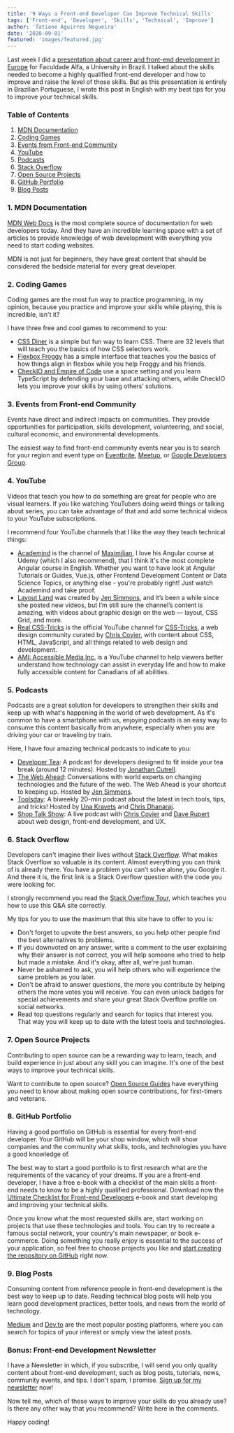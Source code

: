 ```yaml
---
title: '9 Ways a Front-end Developer Can Improve Technical Skills'
tags: ['Front-end', 'Developer', 'Skills', 'Technical', 'Improve']
author: 'Tatiane Aguirres Nogueira'
date: '2020-09-01'
featured: 'images/featured.jpg'
---
```


Last week I did a <a href="https://www.slideshare.net/TatianeAguirres1/tecnologias-desafios-a-vida-de-uma-frontender-na-europa" class="u-link" target="_blank" rel="noreferrer noopener">presentation about career and front-end development in Europe</a> for <span lang="pt-BR">Faculdade Alfa</span>, a University in Brazil. I talked about the skills needed to become a highly qualified front-end developer and how to improve and raise the level of those skills. But as this presentation is entirely in Brazilian Portuguese, I wrote this post in English with my best tips for you to improve your technical skills.

### Table of Contents

<ol class='u-ordered-list'>
  <li>
    <a class='u-link' href='#mdn'>
      MDN Documentation
    </a>
  </li>
  <li>
    <a class='u-link' href='#games'>
      Coding Games
    </a>
  </li>
  <li>
    <a class='u-link' href='#events'>
      Events from Front-end Community
    </a>
  </li>
  <li>
    <a class='u-link' href='#youtube'>
      YouTube
    </a>
  </li>
  <li>
    <a class='u-link' href='#podcasts'>
      Podcasts
    </a>
  </li>
  <li>
    <a class='u-link' href='#stack-overflow'>
      Stack Overflow
    </a>
  </li>
  <li>
    <a class='u-link' href='#open-source'>
      Open Source Projects
    </a>
  </li>
  <li>
    <a class='u-link' href='#github-portfolio'>
      GitHub Portfolio
    </a>
  </li>
  <li>
    <a class='u-link' href='#blog-posts'>
      Blog Posts
    </a>
  </li>
</ol>

<section style="position: relative;" class="u-margin-bottom-sm">
<span class="u-anchor" id="mdn"></span>

### 1. MDN Documentation

<a href="https://developer.mozilla.org/en-US/docs/Learn" class="u-link" target="_blank" rel="noreferrer noopener">MDN Web Docs</a> is the most complete source of documentation for web developers today. And they have an incredible learning space with a set of articles to provide knowledge of web development with everything you need to start coding websites.

MDN is not just for beginners, they have great content that should be considered the bedside material for every great developer.

</section>

<section style="position: relative;" class="u-margin-bottom-sm">
<span class="u-anchor" id="games"></span>

### 2. Coding Games

Coding games are the most fun way to practice programming, in my opinion, because you practice and improve your skills while playing, this is incredible, isn't it?

I have three free and cool games to recommend to you:

<ul class="u-unordered-list">
  <li><a href="https://flukeout.github.io/" class="u-link" target="_blank" rel="noreferrer noopener">CSS Diner</a> is a simple but fun way to learn CSS. There are 32 levels that will teach you the basics of how CSS selectors work.</li> 
  <li><a href="http://flexboxfroggy.com/" class="u-link" target="_blank" rel="noreferrer noopener">Flexbox Froggy</a> has a simple interface that teaches you the basics of how things align in flexbox while you help Froggy and his friends.</li>
  <li><a href="http://flexboxfroggy.com/" class="u-link" target="_blank" rel="noreferrer noopener">CheckIO and Empire of Code</a> use a space setting and you learn TypeScript by defending your base and attacking others, while CheckIO lets you improve your skills by using others’ solutions.</li>
</ul>

</section>

<section style="position: relative;" class="u-margin-bottom-sm">
<span class="u-anchor" id="events"></span>

### 3. Events from Front-end Community

Events have direct and indirect impacts on communities. They provide opportunities for participation, skills development, volunteering, and social, cultural economic, and environmental developments.

The easiest way to find front-end community events near you is to search for your region and event type on <a href="https://www.eventbrite.com/" class="u-link" target="_blank" rel="noreferrer noopener">Eventbrite</a>, <a href="https://www.meetup.com/" class="u-link" target="_blank" rel="noreferrer noopener">Meetup</a>, or <a href="https://gdg.community.dev/" class="u-link" target="_blank" rel="noreferrer noopener">Google Developers Group</a>.

</section>

<section style="position: relative;" class="u-margin-bottom-sm">
<span class="u-anchor" id="youtube"></span>

### 4. YouTube

Videos that teach you how to do something are great for people who are visual learners. If you like watching YouTubers doing weird things or talking about series, you can take advantage of that and add some technical videos to your YouTube subscriptions.

I recommend four YouTube channels that I like the way they teach technical things:

<ul class="u-unordered-list">
  <li><a href="https://www.youtube.com/c/Academind" class="u-link" target="_blank" rel="noreferrer noopener">Academind</a> is the channel of <a href="https://twitter.com/maxedapps" class="u-link" target="_blank" rel="noreferrer noopener">Maximilian</a>, I love his Angular course at Udemy (which I also recommend), that I think it's the most complete Angular course in English. Whether you want to have look at Angular Tutorials or Guides, Vue.js, other Frontend Development Content or Data Science Topics, or anything else - you're probably right! Just watch Academind and take proof.</li> 
  <li><a href="https://www.youtube.com/c/LayoutLand" class="u-link" target="_blank" rel="noreferrer noopener">Layout Land</a> was created by <a href="https://twitter.com/jensimmons" class="u-link" target="_blank" rel="noreferrer noopener">Jen Simmons</a>, and it’s been a while since she posted new videos, but I’m still sure the channel’s content is amazing, with videos about graphic design on the web — layout, CSS Grid, and more.</li>
  <li><a href="https://www.youtube.com/user/realcsstricks" class="u-link" target="_blank" rel="noreferrer noopener">Real CSS-Tricks</a> is the official YouTube channel for <a href="https://css-tricks.com/" class="u-link" target="_blank" rel="noreferrer noopener">CSS-Tricks</a>, a web design community curated by <a href="https://twitter.com/chriscoyier" class="u-link" target="_blank" rel="noreferrer noopener">Chris Coyier</a>, with content about CSS, HTML, JavaScript, and all things related to web design and development.</li>
  <li><a href="https://www.youtube.com/user/AccessibleMedia" class="u-link" target="_blank" rel="noreferrer noopener">AMI: Accessible Media Inc.</a> is a YouTube channel to help viewers better understand how technology can assist in everyday life and how to make fully accessible content for Canadians of all abilities.</li>
</ul>

</section>

<section style="position: relative;" class="u-margin-bottom-sm">
<span class="u-anchor" id="podcasts"></span>

### 5. Podcasts

Podcasts are a great solution for developers to strengthen their skills and keep up with what's happening in the world of web development. As it's common to have a smartphone with us, enjoying podcasts is an easy way to consume this content basically from anywhere, especially when you are driving your car or traveling by train.

Here, I have four amazing technical podcasts to indicate to you:

<ul class="u-unordered-list">
  <li><a href="https://spec.fm/podcasts/developer-tea" class="u-link" target="_blank" rel="noreferrer noopener">Developer Tea</a>: A podcast for developers designed to fit inside your tea break (around 12 minutes). Hosted by <a href="https://twitter.com/jcutrell" class="u-link" target="_blank" rel="noreferrer noopener">Jonathan Cutrell</a>.</li> 
  <li><a href="http://5by5.tv/webahead" class="u-link" target="_blank" rel="noreferrer noopener">The Web Ahead</a>: Conversations with world experts on changing technologies and the future of the web. The Web Ahead is your shortcut to keeping up. Hosted by <a href="https://twitter.com/jensimmons" class="u-link" target="_blank" rel="noreferrer noopener">Jen Simmons</a>.</li>
  <li><a href="https://spec.fm/podcasts/toolsday" class="u-link" target="_blank" rel="noreferrer noopener">Toolsday</a>: A biweekly 20-min podcast about the latest in tech tools, tips, and tricks! Hosted by <a href="https://twitter.com/Una" class="u-link" target="_blank" rel="noreferrer noopener">Una Kravets</a> and <a href="https://twitter.com/chrisdhanaraj" class="u-link" target="_blank" rel="noreferrer noopener">Chris Dhanaraj</a>.</li>
  <li><a href="" class="u-link" target="_blank" rel="noreferrer noopener">Shop Talk Show</a>: A live podcast with <a href="https://twitter.com/chriscoyier" class="u-link" target="_blank" rel="noreferrer noopener">Chris Coyier</a> and <a href="https://twitter.com/davatron5000" class="u-link" target="_blank" rel="noreferrer noopener">Dave Rupert</a> about web design, front-end development, and UX.</li>
</ul>

</section>

<section style="position: relative;" class="u-margin-bottom-sm">
<span class="u-anchor" id="stack-overflow"></span>

### 6. Stack Overflow

Developers can't imagine their lives without <a href="https://stackoverflow.com/" class="u-link" target="_blank" rel="noreferrer noopener">Stack Overflow</a>. What makes Stack Overflow so valuable is its content. Almost everything you can think of is already there. You have a problem you can’t solve alone, you Google it. And there it is, the first link is a Stack Overflow question with the code you were looking for.

I strongly recommend you read the <a href="https://stackoverflow.com/tour" class="u-link" target="_blank" rel="noreferrer noopener">Stack Overflow Tour</a>, which teaches you how to use this Q&A site correctly.

My tips for you to use the maximum that this site have to offer to you is:

<ul class="u-unordered-list">
  <li>Don't forget to upvote the best answers, so you help other people find the best alternatives to problems.</li>
  <li>If you downvoted on any answer, write a comment to the user explaining why their answer is not correct, you will help someone who tried to help but made a mistake. And it's okay, after all, we're just human.</li>
  <li>Never be ashamed to ask, you will help others who will experience the same problem as you later.</li>
  <li>Don't be afraid to answer questions, the more you contribute by helping others the more votes you will receive. You can even unlock badges for special achievements and share your great Stack Overflow profile on social networks.</li>
  <li>Read top questions regularly and search for topics that interest you. That way you will keep up to date with the latest tools and technologies.</li>
</ul>

</section>

<section style="position: relative;" class="u-margin-bottom-sm">
<span class="u-anchor" id="open-source"></span>

### 7. Open Source Projects

Contributing to open source can be a rewarding way to learn, teach, and build experience in just about any skill you can imagine. It's one of the best ways to improve your technical skills.

Want to contribute to open source? <a href="https://opensource.guide/how-to-contribute/" class="u-link" target="_blank" rel="noreferrer noopener">Open Source Guides</a> have everything you need to know about making open source contributions, for first-timers and veterans.

</section>

<section style="position: relative;" class="u-margin-bottom-sm">
<span class="u-anchor" id="github-portfolio"></span>

### 8. GitHub Portfolio

Having a good portfolio on GitHub is essential for every front-end developer. Your GitHub will be your shop window, which will show companies and the community what skills, tools, and technologies you have a good knowledge of.

The best way to start a good portfolio is to first research what are the requirements of the vacancy of your dreams. If you are a front-end developer, I have a free e-book with a checklist of the main skills a front-end needs to know to be a highly qualified professional. Download now the <a href="https://www.tatianeaguirres.com/ebook" class="u-link" target="_blank" rel="noreferrer noopener">Ultimate Checklist for Front-end Developers</a> e-book and start developing and improving your technical skills.

Once you know what the most requested skills are, start working on projects that use these technologies and tools. You can try to recreate a famous social network, your country's main newspaper, or book e-commerce. Doing something you really enjoy is essential to the success of your application, so feel free to choose projects you like and <a href="https://docs.github.com/en/github/getting-started-with-github/quickstart" class="u-link" target="_blank" rel="noreferrer noopener" aria-label="Open GitHub Docs in a new tab">start creating the repository on GitHub</a> right now.

</section>

<section style="position: relative;" class="u-margin-bottom-sm">
<span class="u-anchor" id="blog-posts"></span>

### 9. Blog Posts

Consuming content from reference people in front-end development is the best way to keep up to date. Reading technical blog posts will help you learn good development practices, better tools, and news from the world of technology.

<a href="https://medium.com/" class="u-link" target="_blank" rel="noreferrer noopener">Medium</a> and <a href="https://dev.to/" class="u-link" target="_blank" rel="noreferrer noopener">Dev.to</a> are the most popular posting platforms, where you can search for topics of your interest or simply view the latest posts.

</section>

### Bonus: Front-end Development Newsletter

I have a Newsletter in which, if you subscribe, I will send you only quality content about front-end development, such as blog posts, tutorials, news, community events, and tips. I don't spam, I promise. <a href="https://www.tatianeaguirres.com/newsletter" class="u-link" target="_blank" rel="noreferrer noopener">Sign up for my newsletter</a> now!

Now tell me, which of these ways to improve your skills do you already use? Is there any other way that you recommend? Write here in the comments.

Happy coding!
